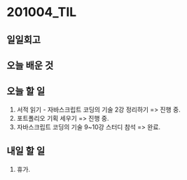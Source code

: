 # 201004_TIL

## 일일회고

## 오늘 배운 것

## 오늘 할 일

1. 서적 읽기 - 자바스크립트 코딩의 기술 2강 정리하기 => 진행 중.
2. 포트폴리오 기획 세우기 => 진행 중.
3. 자바스크립트 코딩의 기술 9~10강 스터디 참석 => 완료.

## 내일 할 일

1. 휴가.
